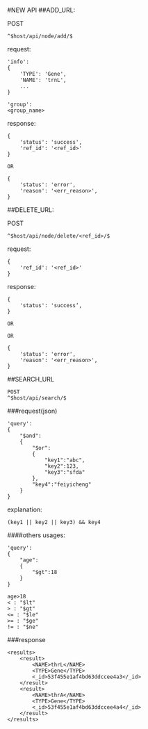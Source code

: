 #NEW API
##ADD_URL:

POST

	^$host/api/node/add/$
	
request:
	
	'info': 
	{
		'TYPE': 'Gene',
		'NAME': 'trnL',
		...
	}
	
	'group':
	<group_name>	
		
response:

	{
		'status': 'success',
		'ref_id': '<ref_id>'	
	}
	
	OR
	
	{
		'status': 'error',
		'reason': '<err_reason>',
	}

	
##DELETE_URL:

POST

	^$host/api/node/delete/<ref_id>/$

request:

	{
		'ref_id': '<ref_id>'
	}			
	
response:

	{
		'status': 'success‘,
	}
	
	OR
	
	OR
	
	{
		'status': 'error',
		'reason': '<err_reason>',
	}
			
			
##SEARCH_URL

	POST
	^$host/api/search/$

###request(json)
	
	'query':
	{
		"$and":
		{
			"$or":
			{
				"key1":"abc",
				"key2":123,
				"key3":"sfda"
			},
			"key4":"feiyicheng"
		}
	}
	
explanation: 
	
	(key1 || key2 || key3) && key4
	

####others usages:

	'query':
	{
		"age":
		{
			"$gt":18
		}
	}
	
	age>18
	< : "$lt"
	> : "$gt"
	<= : "$le"
	>= : "$ge"
	!= : "$ne"
	
	
	
###response

	<results>
  		<result>
    		<NAME>thrL</NAME>
    		<TYPE>Gene</TYPE>
    		<_id>53f455e1af4bd63ddccee4a3</_id>
  		</result>
  		<result>
    		<NAME>thrA</NAME>
    		<TYPE>Gene</TYPE>
    		<_id>53f455e1af4bd63ddccee4a4</_id>
  		</result>
  	</results>
  	

	
	
	
	
	
	
	

			
			
			
			
			
			
			